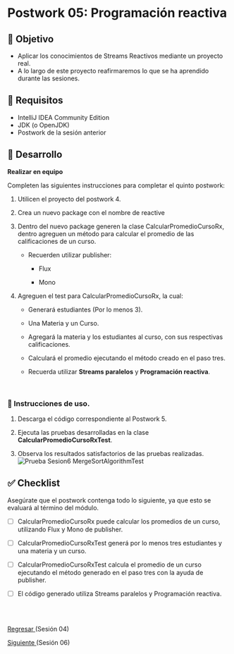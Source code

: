# Postwork 05: Programación reactiva

## 🎩 Objetivo

- Aplicar los conocimientos de Streams Reactivos mediante un proyecto real.
- A lo largo de este proyecto reafirmaremos lo que se ha aprendido durante las sesiones.

## 🎯 Requisitos

- IntelliJ IDEA Community Edition
- JDK (o OpenJDK)
- Postwork de la sesión anterior

## 🚀 Desarrollo

**Realizar en equipo**

Completen las siguientes instrucciones para completar el quinto postwork:

1. Utilicen el proyecto del postwork 4.

2. Crea un nuevo package con el nombre de reactive

3. Dentro del nuevo package generen la clase CalcularPromedioCursoRx, dentro agreguen un método para calcular el promedio de las calificaciones de un curso.

	- Recuerden utilizar publisher:

		- Flux

		- Mono

4. Agreguen el test para CalcularPromedioCursoRx, la cual:

	- Generará estudiantes (Por lo menos 3).

	- Una Materia y un Curso.

	- Agregará la materia y los estudiantes al curso, con sus respectivas calificaciones.

	- Calculará el promedio ejecutando el método creado en el paso tres.

	- Recuerda utilizar **Streams paralelos** y **Programación reactiva**.

<br/>

### 🚀 Instrucciones de uso.
1. Descarga el código correspondiente al Postwork 5.


2. Ejecuta las pruebas desarrolladas en la clase **CalcularPromedioCursoRxTest**.


3. Observa los resultados satisfactorios de las pruebas realizadas.
   ![Prueba Sesion6 MergeSortAlgorithmTest
   ](img/prueba-existosa.png)

## ✅ Checklist

Asegúrate que el postwork contenga todo lo siguiente, ya que esto se evaluará al término del módulo.

- [ ] CalcularPromedioCursoRx puede calcular los promedios de un curso, utilizando Flux y Mono de publisher.

- [ ] CalcularPromedioCursoRxTest generá por lo menos tres estudiantes y una materia y un curso.

- [ ] CalcularPromedioCursoRxTest calcula el promedio de un curso ejecutando el método generado en el paso tres con la ayuda de publisher.

- [ ] El código generado utiliza Streams paralelos y Programación reactiva.

<br/>
<br/>

[Regresar ](../Sesion-04/Readme.md)(Sesión 04)

[Siguiente ](../Sesion-06/Readme.md)(Sesión 06)